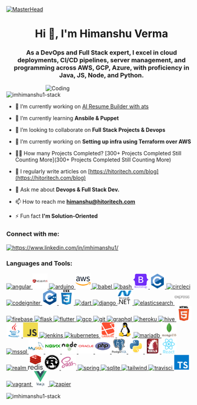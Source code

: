[![MasterHead](https://upwork-usw2-prod-agora-file-storage.s3.us-west-2.amazonaws.com/agency-profile-details-banner/c615b0e68be55d27ed81f7f3193c4d8c?response-content-disposition=inline%3B%20filename%3D%221681375447757615104_banner_image.jpeg%22%3B%20filename%2A%3Dutf-8%27%271681375447757615104_banner_image.jpeg&X-Amz-Security-Token=IQoJb3JpZ2luX2VjEHkaCXVzLXdlc3QtMiJHMEUCIBfvwRM9ZupuUgqk0b0oTMO5sMxxzand8aa9o70rt72FAiEA9MSsKVgurnmFirxW2iSjmbLB3sNehG%2BKiyu%2Bj7FG84Uq1gQIkv%2F%2F%2F%2F%2F%2F%2F%2F%2F%2FARAAGgw3Mzk5MzkxNzM4MTkiDOWkmadrztY4hI2E2CqqBFgIJMS9my%2BwnfR6KcFiYRBcISeC3wGe5%2BQpf%2B%2BpPjFFfdyIEHt5rhpJBqeRYfvpCVIE5%2F1Nz%2FMcaCi5CIiWaXaf4JSFNLOESLKt5uB1mYEsMl79fOQ5Hyz6EyrvW1hY7I5oEiyhzzQUY%2B8rLJoQJjpvMjgecn0m197tvVDO0VrpkT4SZoMM5QCNM8Ev1fysPH%2FxtE%2BR77K5G5MYggOVIX4jo8gNI3GOCWOKDCZuQZz6fP2WYmeUtfgUXtiF2ITU1mubczQFgp%2BklnJ84GAz6imVNIryvp%2BMiQmiU6D0%2B4Rpkii%2B12x75qO3rj2Fr8CdCOvcAGcw8eIcgxGtux8L7V96JkDAkFaTk%2BYKqeGJTpN0rfryueo6udueDPJdS2gFcmQvnxIG6kT%2FtOW6UkdTd6uHWkMA2ujbhl6Xftwj7CeZmoG%2BVwDXP1p3PpvnaIoDtbb0yKPDbD1T9rOQYumaALpVYRwhJbBzZHrrSkREBgPUaPmioAVjItHlWFcRveeLb6VpXozC%2FJcus%2B7D8hxL2R7RWyUpSNjrePay%2FnM%2FvLR9xkg2pBDff6rk%2FkTzDu8OlH1s9MxxVVId1zzljxwUwQPcsk9DKIVVFyG7n9%2F%2FZ1Koj5YVs608uarhCc7zQt33XN63Te1AuKJY6YKfLtMjsOUQl1rUnY7nEUa3SvXsQzgi3inWiUat9tU44Z3VcY4%2F8Ym8B24wUu5mFO%2B5HNzqq7L3vr9kBlEnie%2BPMOrLhrAGOqcBHCAyxi2%2FEt%2B35xGf0ymKs1NyjUnvtxDjBlcJIR%2FoDAkISLKhmaJhjrvZ67ztmFlA8CL6mulc2WJuSwqAbH3pRMyitu79SPQizFNAE8tPbWEwaMOKtwGdSQqwPVNx%2FAEWNRhMbaGSBASyE1FWqALUUz3ik%2FAQTR5MBb1K3s40%2FlosQD%2B1BcH4Ew2VDXo0PF3GoOqnTYZXGTv7q%2BZiuSoJ%2BpOZ4yZCGZk%3D&X-Amz-Algorithm=AWS4-HMAC-SHA256&X-Amz-Date=20240325T165303Z&X-Amz-SignedHeaders=host&X-Amz-Expires=900&X-Amz-Credential=ASIA2YR6PYW5UOZUHOE6%2F20240325%2Fus-west-2%2Fs3%2Faws4_request&X-Amz-Signature=2e05b444bb093c80d7ed040d9f4689263326e23fa58999aab9a37f01bff37035)](https://hitoritech.com)


<h1 align="center">Hi 👋, I'm Himanshu Verma</h1>
<h3 align="center">As a DevOps and Full Stack expert, I excel in cloud deployments, CI/CD pipelines, server management, and programming across AWS, GCP, Azure, with proficiency in Java, JS, Node, and Python.</h3>
<img align="right" alt="Coding" width="400" src="https://cdn.dribbble.com/users/926537/screenshots/4502902/media/9fc49552a70631c92135e89ec16df1dd.gif">


<p align="left"> <img src="https://komarev.com/ghpvc/?username=imhimanshu1-stack&label=Profile%20views&color=0e75b6&style=flat" alt="imhimanshu1-stack" /> </p>

- 🔭 I’m currently working on [AI Resume Builder with ats](https://clearanceresume.ai/)

- 🌱 I’m currently learning **Ansbile & Puppet**

- 👯 I’m looking to collaborate on **Full Stack Projects & Devops**

- 🌱 I’m currently working on **Setting up infra using Terraform over AWS**

- 👨‍💻 How many Projects Completed? [300+ Projects Completed Still Counting More](300+ Projects Completed Still Counting More)

- 📝 I regularly write articles on [https://hitoritech.com/blog](https://hitoritech.com/blog)

- 💬 Ask me about **Devops & Full Stack Dev.**

- 📫 How to reach me **himanshu@hitoritech.com**

- ⚡ Fun fact **I'm Solution-Oriented**

<h3 align="left">Connect with me:</h3>
<p align="left">
<a href="https://linkedin.com/in/https://www.linkedin.com/in/imhimanshu1/" target="blank"><img align="center" src="https://raw.githubusercontent.com/rahuldkjain/github-profile-readme-generator/master/src/images/icons/Social/linked-in-alt.svg" alt="https://www.linkedin.com/in/imhimanshu1/" height="30" width="40" /></a>
</p>

<h3 align="left">Languages and Tools:</h3>
<p align="left"> <a href="https://angular.io" target="_blank" rel="noreferrer"> <img src="https://angular.io/assets/images/logos/angular/angular.svg" alt="angular" width="40" height="40"/> </a> <a href="https://angular.io" target="_blank" rel="noreferrer"> <img src="https://raw.githubusercontent.com/devicons/devicon/master/icons/angularjs/angularjs-original-wordmark.svg" alt="angularjs" width="40" height="40"/> </a> <a href="https://www.arduino.cc/" target="_blank" rel="noreferrer"> <img src="https://cdn.worldvectorlogo.com/logos/arduino-1.svg" alt="arduino" width="40" height="40"/> </a> <a href="https://aws.amazon.com" target="_blank" rel="noreferrer"> <img src="https://raw.githubusercontent.com/devicons/devicon/master/icons/amazonwebservices/amazonwebservices-original-wordmark.svg" alt="aws" width="40" height="40"/> </a> <a href="https://babeljs.io/" target="_blank" rel="noreferrer"> <img src="https://www.vectorlogo.zone/logos/babeljs/babeljs-icon.svg" alt="babel" width="40" height="40"/> </a> <a href="https://www.gnu.org/software/bash/" target="_blank" rel="noreferrer"> <img src="https://www.vectorlogo.zone/logos/gnu_bash/gnu_bash-icon.svg" alt="bash" width="40" height="40"/> </a> <a href="https://getbootstrap.com" target="_blank" rel="noreferrer"> <img src="https://raw.githubusercontent.com/devicons/devicon/master/icons/bootstrap/bootstrap-plain-wordmark.svg" alt="bootstrap" width="40" height="40"/> </a> <a href="https://www.cprogramming.com/" target="_blank" rel="noreferrer"> <img src="https://raw.githubusercontent.com/devicons/devicon/master/icons/c/c-original.svg" alt="c" width="40" height="40"/> </a> <a href="https://circleci.com" target="_blank" rel="noreferrer"> <img src="https://www.vectorlogo.zone/logos/circleci/circleci-icon.svg" alt="circleci" width="40" height="40"/> </a> <a href="https://codeigniter.com" target="_blank" rel="noreferrer"> <img src="https://cdn.worldvectorlogo.com/logos/codeigniter.svg" alt="codeigniter" width="40" height="40"/> </a> <a href="https://www.w3schools.com/cpp/" target="_blank" rel="noreferrer"> <img src="https://raw.githubusercontent.com/devicons/devicon/master/icons/cplusplus/cplusplus-original.svg" alt="cplusplus" width="40" height="40"/> </a> <a href="https://www.w3schools.com/css/" target="_blank" rel="noreferrer"> <img src="https://raw.githubusercontent.com/devicons/devicon/master/icons/css3/css3-original-wordmark.svg" alt="css3" width="40" height="40"/> </a> <a href="https://dart.dev" target="_blank" rel="noreferrer"> <img src="https://www.vectorlogo.zone/logos/dartlang/dartlang-icon.svg" alt="dart" width="40" height="40"/> </a> <a href="https://www.djangoproject.com/" target="_blank" rel="noreferrer"> <img src="https://cdn.worldvectorlogo.com/logos/django.svg" alt="django" width="40" height="40"/> </a> <a href="https://dotnet.microsoft.com/" target="_blank" rel="noreferrer"> <img src="https://raw.githubusercontent.com/devicons/devicon/master/icons/dot-net/dot-net-original-wordmark.svg" alt="dotnet" width="40" height="40"/> </a> <a href="https://www.elastic.co" target="_blank" rel="noreferrer"> <img src="https://www.vectorlogo.zone/logos/elastic/elastic-icon.svg" alt="elasticsearch" width="40" height="40"/> </a> <a href="https://expressjs.com" target="_blank" rel="noreferrer"> <img src="https://raw.githubusercontent.com/devicons/devicon/master/icons/express/express-original-wordmark.svg" alt="express" width="40" height="40"/> </a> <a href="https://firebase.google.com/" target="_blank" rel="noreferrer"> <img src="https://www.vectorlogo.zone/logos/firebase/firebase-icon.svg" alt="firebase" width="40" height="40"/> </a> <a href="https://flask.palletsprojects.com/" target="_blank" rel="noreferrer"> <img src="https://www.vectorlogo.zone/logos/pocoo_flask/pocoo_flask-icon.svg" alt="flask" width="40" height="40"/> </a> <a href="https://flutter.dev" target="_blank" rel="noreferrer"> <img src="https://www.vectorlogo.zone/logos/flutterio/flutterio-icon.svg" alt="flutter" width="40" height="40"/> </a> <a href="https://cloud.google.com" target="_blank" rel="noreferrer"> <img src="https://www.vectorlogo.zone/logos/google_cloud/google_cloud-icon.svg" alt="gcp" width="40" height="40"/> </a> <a href="https://git-scm.com/" target="_blank" rel="noreferrer"> <img src="https://www.vectorlogo.zone/logos/git-scm/git-scm-icon.svg" alt="git" width="40" height="40"/> </a> <a href="https://graphql.org" target="_blank" rel="noreferrer"> <img src="https://www.vectorlogo.zone/logos/graphql/graphql-icon.svg" alt="graphql" width="40" height="40"/> </a> <a href="https://heroku.com" target="_blank" rel="noreferrer"> <img src="https://www.vectorlogo.zone/logos/heroku/heroku-icon.svg" alt="heroku" width="40" height="40"/> </a> <a href="https://hive.apache.org/" target="_blank" rel="noreferrer"> <img src="https://www.vectorlogo.zone/logos/apache_hive/apache_hive-icon.svg" alt="hive" width="40" height="40"/> </a> <a href="https://www.w3.org/html/" target="_blank" rel="noreferrer"> <img src="https://raw.githubusercontent.com/devicons/devicon/master/icons/html5/html5-original-wordmark.svg" alt="html5" width="40" height="40"/> </a> <a href="https://www.java.com" target="_blank" rel="noreferrer"> <img src="https://raw.githubusercontent.com/devicons/devicon/master/icons/java/java-original.svg" alt="java" width="40" height="40"/> </a> <a href="https://developer.mozilla.org/en-US/docs/Web/JavaScript" target="_blank" rel="noreferrer"> <img src="https://raw.githubusercontent.com/devicons/devicon/master/icons/javascript/javascript-original.svg" alt="javascript" width="40" height="40"/> </a> <a href="https://www.jenkins.io" target="_blank" rel="noreferrer"> <img src="https://www.vectorlogo.zone/logos/jenkins/jenkins-icon.svg" alt="jenkins" width="40" height="40"/> </a> <a href="https://kubernetes.io" target="_blank" rel="noreferrer"> <img src="https://www.vectorlogo.zone/logos/kubernetes/kubernetes-icon.svg" alt="kubernetes" width="40" height="40"/> </a> <a href="https://laravel.com/" target="_blank" rel="noreferrer"> <img src="https://raw.githubusercontent.com/devicons/devicon/master/icons/laravel/laravel-plain-wordmark.svg" alt="laravel" width="40" height="40"/> </a> <a href="https://www.linux.org/" target="_blank" rel="noreferrer"> <img src="https://raw.githubusercontent.com/devicons/devicon/master/icons/linux/linux-original.svg" alt="linux" width="40" height="40"/> </a> <a href="https://mariadb.org/" target="_blank" rel="noreferrer"> <img src="https://www.vectorlogo.zone/logos/mariadb/mariadb-icon.svg" alt="mariadb" width="40" height="40"/> </a> <a href="https://www.mongodb.com/" target="_blank" rel="noreferrer"> <img src="https://raw.githubusercontent.com/devicons/devicon/master/icons/mongodb/mongodb-original-wordmark.svg" alt="mongodb" width="40" height="40"/> </a> <a href="https://www.microsoft.com/en-us/sql-server" target="_blank" rel="noreferrer"> <img src="https://www.svgrepo.com/show/303229/microsoft-sql-server-logo.svg" alt="mssql" width="40" height="40"/> </a> <a href="https://www.mysql.com/" target="_blank" rel="noreferrer"> <img src="https://raw.githubusercontent.com/devicons/devicon/master/icons/mysql/mysql-original-wordmark.svg" alt="mysql" width="40" height="40"/> </a> <a href="https://www.nginx.com" target="_blank" rel="noreferrer"> <img src="https://raw.githubusercontent.com/devicons/devicon/master/icons/nginx/nginx-original.svg" alt="nginx" width="40" height="40"/> </a> <a href="https://nodejs.org" target="_blank" rel="noreferrer"> <img src="https://raw.githubusercontent.com/devicons/devicon/master/icons/nodejs/nodejs-original-wordmark.svg" alt="nodejs" width="40" height="40"/> </a> <a href="https://www.oracle.com/" target="_blank" rel="noreferrer"> <img src="https://raw.githubusercontent.com/devicons/devicon/master/icons/oracle/oracle-original.svg" alt="oracle" width="40" height="40"/> </a> <a href="https://www.php.net" target="_blank" rel="noreferrer"> <img src="https://raw.githubusercontent.com/devicons/devicon/master/icons/php/php-original.svg" alt="php" width="40" height="40"/> </a> <a href="https://www.postgresql.org" target="_blank" rel="noreferrer"> <img src="https://raw.githubusercontent.com/devicons/devicon/master/icons/postgresql/postgresql-original-wordmark.svg" alt="postgresql" width="40" height="40"/> </a> <a href="https://www.python.org" target="_blank" rel="noreferrer"> <img src="https://raw.githubusercontent.com/devicons/devicon/master/icons/python/python-original.svg" alt="python" width="40" height="40"/> </a> <a href="https://rubyonrails.org" target="_blank" rel="noreferrer"> <img src="https://raw.githubusercontent.com/devicons/devicon/master/icons/rails/rails-original-wordmark.svg" alt="rails" width="40" height="40"/> </a> <a href="https://reactjs.org/" target="_blank" rel="noreferrer"> <img src="https://raw.githubusercontent.com/devicons/devicon/master/icons/react/react-original-wordmark.svg" alt="react" width="40" height="40"/> </a> <a href="https://realm.io/" target="_blank" rel="noreferrer"> <img src="https://raw.githubusercontent.com/bestofjs/bestofjs-webui/8665e8c267a0215f3159df28b33c365198101df5/public/logos/realm.svg" alt="realm" width="40" height="40"/> </a> <a href="https://redis.io" target="_blank" rel="noreferrer"> <img src="https://raw.githubusercontent.com/devicons/devicon/master/icons/redis/redis-original-wordmark.svg" alt="redis" width="40" height="40"/> </a> <a href="https://www.rust-lang.org" target="_blank" rel="noreferrer"> <img src="https://raw.githubusercontent.com/devicons/devicon/master/icons/rust/rust-plain.svg" alt="rust" width="40" height="40"/> </a> <a href="https://sass-lang.com" target="_blank" rel="noreferrer"> <img src="https://raw.githubusercontent.com/devicons/devicon/master/icons/sass/sass-original.svg" alt="sass" width="40" height="40"/> </a> <a href="https://spring.io/" target="_blank" rel="noreferrer"> <img src="https://www.vectorlogo.zone/logos/springio/springio-icon.svg" alt="spring" width="40" height="40"/> </a> <a href="https://www.sqlite.org/" target="_blank" rel="noreferrer"> <img src="https://www.vectorlogo.zone/logos/sqlite/sqlite-icon.svg" alt="sqlite" width="40" height="40"/> </a> <a href="https://tailwindcss.com/" target="_blank" rel="noreferrer"> <img src="https://www.vectorlogo.zone/logos/tailwindcss/tailwindcss-icon.svg" alt="tailwind" width="40" height="40"/> </a> <a href="https://travis-ci.org" target="_blank" rel="noreferrer"> <img src="https://www.vectorlogo.zone/logos/travis-ci/travis-ci-icon.svg" alt="travisci" width="40" height="40"/> </a> <a href="https://www.typescriptlang.org/" target="_blank" rel="noreferrer"> <img src="https://raw.githubusercontent.com/devicons/devicon/master/icons/typescript/typescript-original.svg" alt="typescript" width="40" height="40"/> </a> <a href="https://www.vagrantup.com/" target="_blank" rel="noreferrer"> <img src="https://www.vectorlogo.zone/logos/vagrantup/vagrantup-icon.svg" alt="vagrant" width="40" height="40"/> </a> <a href="https://vuejs.org/" target="_blank" rel="noreferrer"> <img src="https://raw.githubusercontent.com/devicons/devicon/master/icons/vuejs/vuejs-original-wordmark.svg" alt="vuejs" width="40" height="40"/> </a> <a href="https://zapier.com" target="_blank" rel="noreferrer"> <img src="https://www.vectorlogo.zone/logos/zapier/zapier-icon.svg" alt="zapier" width="40" height="40"/> </a> </p>

<p><img align="center" src="https://github-readme-stats.vercel.app/api/top-langs?username=imhimanshu1-stack&show_icons=true&locale=en&layout=compact" alt="imhimanshu1-stack" /></p>
